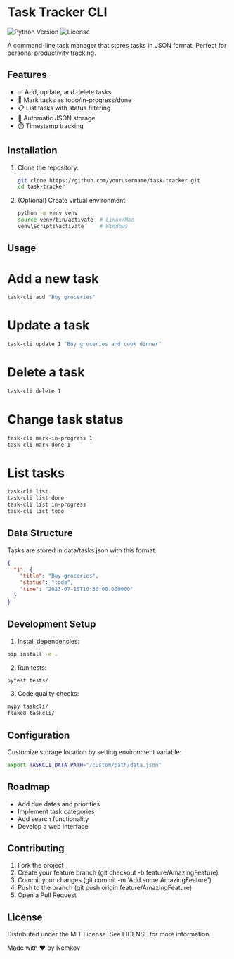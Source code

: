# Task Tracker CLI

![Python Version](https://img.shields.io/badge/python-3.8+-blue.svg)
![License](https://img.shields.io/badge/license-MIT-green.svg)

A command-line task manager that stores tasks in JSON format. Perfect for personal productivity tracking.

## Features

- ✅ Add, update, and delete tasks
- 📌 Mark tasks as todo/in-progress/done
- 📋 List tasks with status filtering
- 💾 Automatic JSON storage
- ⏱️ Timestamp tracking

## Installation

1. Clone the repository:
   ```bash
   git clone https://github.com/yourusername/task-tracker.git
   cd task-tracker
   ```

2. (Optional) Create virtual environment:
    ```bash
    python -m venv venv
    source venv/bin/activate  # Linux/Mac
    venv\Scripts\activate     # Windows
    ```
## Usage

# Add a new task
```bash
task-cli add "Buy groceries"
```
# Update a task
```bash
task-cli update 1 "Buy groceries and cook dinner"
```
# Delete a task
```bash
task-cli delete 1
```
# Change task status
```bash
task-cli mark-in-progress 1
task-cli mark-done 1
```
# List tasks
```bash
task-cli list
task-cli list done
task-cli list in-progress
task-cli list todo
```
## Data Structure

Tasks are stored in data/tasks.json with this format:
```json
{
  "1": {
    "title": "Buy groceries",
    "status": "todo",
    "time": "2023-07-15T10:30:00.000000"
  }
}
```

## Development Setup

1. Install dependencies:
```bash
pip install -e .
```

2. Run tests:
```bash
pytest tests/
```

3. Code quality checks:
```bash
mypy taskcli/
flake8 taskcli/
```

## Configuration

Customize storage location by setting environment variable:
```bash
export TASKCLI_DATA_PATH="/custom/path/data.json"
```

## Roadmap

- Add due dates and priorities
- Implement task categories
- Add search functionality
- Develop a web interface

## Contributing

1. Fork the project
2. Create your feature branch (git checkout -b feature/AmazingFeature)
3. Commit your changes (git commit -m 'Add some AmazingFeature')
4. Push to the branch (git push origin feature/AmazingFeature)
5. Open a Pull Request

## License

Distributed under the MIT License. See LICENSE for more information.

Made with ❤️ by Nemkov
